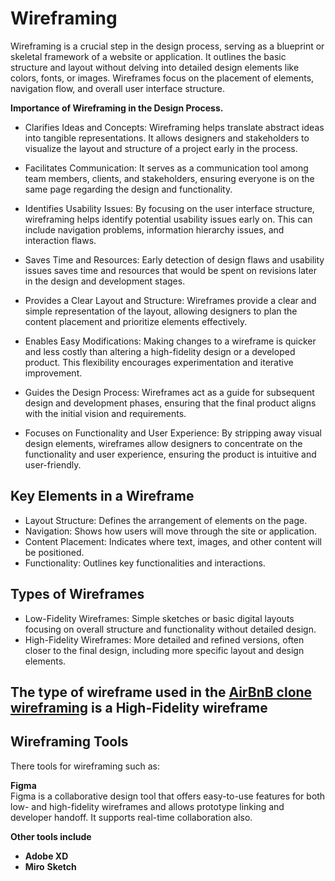 # Wireframing  
Wireframing is a crucial step in the design process, serving as a blueprint or skeletal framework of a website or application. It outlines the basic structure and layout without delving into detailed design elements like colors, fonts, or images. Wireframes focus on the placement of elements, navigation flow, and overall user interface structure.  

**Importance of Wireframing in the Design Process.**
  * Clarifies Ideas and Concepts:
    Wireframing helps translate abstract ideas into tangible representations. It allows designers and stakeholders to visualize the layout and structure of a project early in the process.

  * Facilitates Communication: It serves as a communication tool among team members, clients, and stakeholders, ensuring everyone is on the same page regarding the design and functionality.

  * Identifies Usability Issues: By focusing on the user interface structure, wireframing helps identify potential usability issues early on. This can include navigation problems, information hierarchy issues, and interaction flaws.

  * Saves Time and Resources: Early detection of design flaws and usability issues saves time and resources that would be spent on revisions later in the design and development stages.

  * Provides a Clear Layout and Structure: Wireframes provide a clear and simple representation of the layout, allowing designers to plan the content placement and prioritize elements effectively.

  * Enables Easy Modifications: Making changes to a wireframe is quicker and less costly than altering a high-fidelity design or a developed product. This flexibility encourages experimentation and iterative improvement.

  * Guides the Design Process: Wireframes act as a guide for subsequent design and development phases, ensuring that the final product aligns with the initial vision and requirements.

  * Focuses on Functionality and User Experience: By stripping away visual design elements, wireframes allow designers to concentrate on the functionality and user experience, ensuring the product is intuitive and user-friendly.

## Key Elements in a Wireframe
 * Layout Structure: Defines the arrangement of elements on the page.
 * Navigation: Shows how users will move through the site or application.
 * Content Placement: Indicates where text, images, and other content will be positioned.
 * Functionality: Outlines key functionalities and interactions.

## Types of Wireframes
 * Low-Fidelity Wireframes: Simple sketches or basic digital layouts focusing on overall structure and functionality without detailed design.
 * High-Fidelity Wireframes: More detailed and refined versions, often closer to the final design, including more specific layout and design elements.

## The type of wireframe used in the [AirBnB clone wireframing]([https://pages.github.com/](https://www.figma.com/design/E2BRqdPcKkrnX6hLGPto8Z/Project-Airbnb?node-id=1-2&p=f)) is a High-Fidelity wireframe

## Wireframing Tools  
There tools for wireframing such as:

**Figma**  
Figma is a collaborative design tool that offers easy-to-use features for both low- and high-fidelity wireframes and allows prototype linking and developer handoff. It supports real-time collaboration also.

**Other tools include**
 * **Adobe XD**
 * **Miro**
**Sketch**
